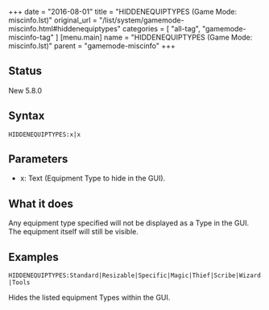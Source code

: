 +++
date = "2016-08-01"
title = "HIDDENEQUIPTYPES (Game Mode: miscinfo.lst)"
original_url = "/list/system/gamemode-miscinfo.html#hiddenequiptypes"
categories = [ "all-tag", "gamemode-miscinfo-tag" ]
[menu.main]
    name = "HIDDENEQUIPTYPES (Game Mode: miscinfo.lst)"
    parent = "gamemode-miscinfo"
+++

## Status

New 5.8.0

## Syntax

`HIDDENEQUIPTYPES:x|x`

## Parameters

-   x: Text (Equipment Type to hide in the GUI).



What it does
------------

Any equipment type specified will not be displayed as a Type in the GUI.
The equipment itself will still be visible.

Examples
--------

`HIDDENEQUIPTYPES:Standard|Resizable|Specific|Magic|Thief|Scribe|Wizard|Tools`

Hides the listed equipment Types within the GUI.

